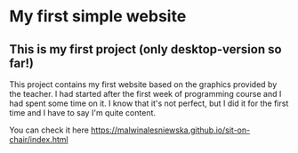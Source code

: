 # My first simple website
## This is my first project (only desktop-version so far!)
This project contains my first website based on the graphics provided by the teacher. I had started after the first week of programming course and I had spent some time on it. I know that it's not perfect, but I did it for the first time and I have to say I'm quite content.

You can check it here https://malwinalesniewska.github.io/sit-on-chair/index.html

